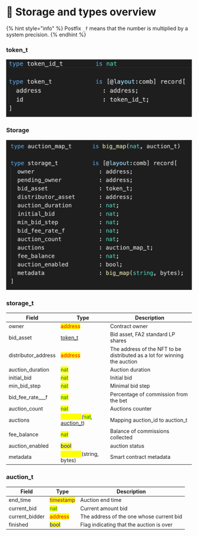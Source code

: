 # 💾 Storage and types overview

{% hint style="info" %}
Postfix `_f` means that the number is multiplied by a system precision.
{% endhint %}

### token\_t

![](<../../../.gitbook/assets/image (13).png>)

### Storage

![](<../../../.gitbook/assets/image (11).png>)

### storage\_t

| Field                | Type                                                                                                                                                                    | Description                                                               |
| -------------------- | ----------------------------------------------------------------------------------------------------------------------------------------------------------------------- | ------------------------------------------------------------------------- |
| owner                | <mark style="color:red;">address</mark>                                                                                                                                 | Contract owner                                                            |
| bid\_asset           | [token\_t](storage-and-types-overview.md#common-types)                                                                                                                  | Bid asset, FA2 standard LP shares                                         |
| distributor\_address | <mark style="color:red;">address</mark>                                                                                                                                 | The address of the NFT to be distributed as a lot for winning the auction |
| auction\_duration    | <mark style="color:green;">nat</mark>                                                                                                                                   | Auction duration                                                          |
| initial\_bid         | <mark style="color:green;">nat</mark>                                                                                                                                   | Initial bid                                                               |
| min\_bid\_step       | <mark style="color:green;">nat</mark>                                                                                                                                   | Minimal bid step                                                          |
| bid\_fee\_rate_\__f  | <mark style="color:green;">nat</mark>                                                                                                                                   | Percentage of commission from the bet                                     |
| auction\_count       | <mark style="color:green;">nat</mark>                                                                                                                                   | Auctions counter                                                          |
| auctions             | <mark style="color:yellow;">big\_map</mark>_(_<mark style="color:green;">nat</mark>_,_ [auction\_t](storage-and-types-overview.md#ledger\_key\_t-is-tuple-address-nat)) | Mapping auction\_id to auction\_t                                         |
| fee\_balance         | <mark style="color:green;">nat</mark>                                                                                                                                   | Balance of commissions collected                                          |
| auction\_enabled     | <mark style="color:blue;">bool</mark>                                                                                                                                   |  auction status                                                           |
| metadata             | <mark style="color:yellow;">big\_map</mark>(string, bytes)                                                                                                              | Smart contract metadata                                                   |

### auction\_t

| Field           | Type                                         | Description                              |
| --------------- | -------------------------------------------- | ---------------------------------------- |
| end\_time       | <mark style="color:purple;">timestamp</mark> | Auction end time                         |
| current\_bid    | <mark style="color:green;">nat</mark>        | Current amount bid                       |
| current\_bidder | <mark style="color:red;">address</mark>      | The address of the one whose current bid |
| finished        | <mark style="color:blue;">bool</mark>        | Flag indicating that the auction is over |



###
